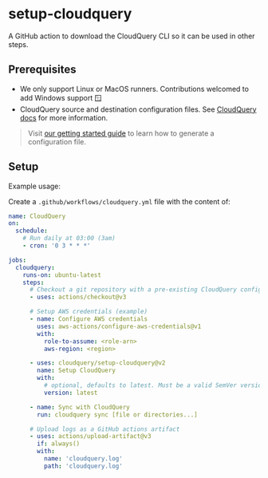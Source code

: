 # setup-cloudquery

A GitHub action to download the CloudQuery CLI so it can be used in other steps.

## Prerequisites

- We only support Linux or MacOS runners. Contributions welcomed to add Windows support 🪟
- CloudQuery source and destination configuration files. See [CloudQuery docs](https://www.cloudquery.io/docs/quickstart) for more information.

> Visit [our getting started guide](https://docs.cloudquery.io/docs/getting-started/getting-started-with-aws/) to learn how to generate a configuration file.

## Setup

Example usage:

Create a `.github/workflows/cloudquery.yml` file with the content of:

```yaml
name: CloudQuery
on:
  schedule:
    # Run daily at 03:00 (3am)
    - cron: '0 3 * * *'

jobs:
  cloudquery:
    runs-on: ubuntu-latest
    steps:
      # Checkout a git repository with a pre-existing CloudQuery configuration files
      - uses: actions/checkout@v3

      # Setup AWS credentials (example)
      - name: Configure AWS credentials
        uses: aws-actions/configure-aws-credentials@v1
        with:
          role-to-assume: <role-arn>
          aws-region: <region>

      - uses: cloudquery/setup-cloudquery@v2
        name: Setup CloudQuery
        with:
          # optional, defaults to latest. Must be a valid SemVer version (e.g. v1.0.0) or latest
          version: latest

      - name: Sync with CloudQuery
        run: cloudquery sync [file or directories...]

      # Upload logs as a GitHub actions artifact
      - uses: actions/upload-artifact@v3
        if: always()
        with:
          name: 'cloudquery.log'
          path: 'cloudquery.log'
```
